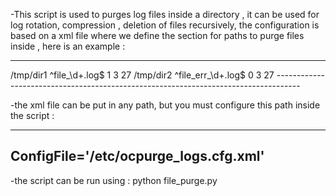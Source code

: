-This script is used to purges log files inside a directory , it can be used for log rotation, compression , deletion of files recursively, the configuration
is based on a xml file where we define the section for paths to purge files inside , here is an example :

------------------------------------------------------------------------------------
<FilesConfig>
<Types>
	<Type id="1">
       <LocalDir>/tmp/dir1</LocalDir>
       <FileNameRegEx>^file_\d+.log$</FileNameRegEx>
       <RecursiveFlag>1</RecursiveFlag>
       <Compression enable="1">
       				<SkipCompressFiles>3</SkipCompressFiles>
       </Compression>
       <LeaveLastFilesNum>27</LeaveLastFilesNum>
	</Type>
	<Type id="2">
		<LocalDir>/tmp/dir2</LocalDir>
		<FileNameRegEx>^file_err_\d+.log$</FileNameRegEx>
		<RecursiveFlag>0</RecursiveFlag>
		<Compression enable="1">
					<SkipCompressFiles>3</SkipCompressFiles>
		</Compression>
		<LeaveLastFilesNum>27</LeaveLastFilesNum>
	</Type>
</Types>
</FilesConfig>
------------------------------------------------------------------------------------


-the xml file can be put in any path, but you must configure this path inside the script :

------------------------------------------
ConfigFile='/etc/ocpurge_logs.cfg.xml'
------------------------------------------


-the script can be run using :
python file_purge.py

